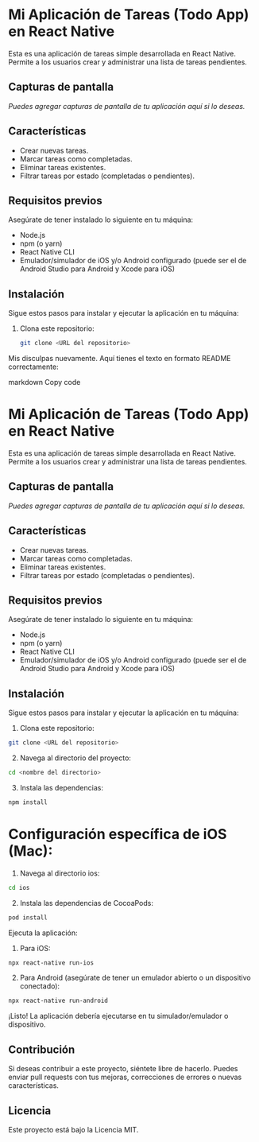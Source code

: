 # Mi Aplicación de Tareas (Todo App) en React Native

Esta es una aplicación de tareas simple desarrollada en React Native. Permite a los usuarios crear y administrar una lista de tareas pendientes.

## Capturas de pantalla

_Puedes agregar capturas de pantalla de tu aplicación aquí si lo deseas._

## Características

- Crear nuevas tareas.
- Marcar tareas como completadas.
- Eliminar tareas existentes.
- Filtrar tareas por estado (completadas o pendientes).

## Requisitos previos

Asegúrate de tener instalado lo siguiente en tu máquina:

- Node.js
- npm (o yarn)
- React Native CLI
- Emulador/simulador de iOS y/o Android configurado (puede ser el de Android Studio para Android y Xcode para iOS)

## Instalación

Sigue estos pasos para instalar y ejecutar la aplicación en tu máquina:

1. Clona este repositorio:

   ```bash
   git clone <URL del repositorio>

Mis disculpas nuevamente. Aquí tienes el texto en formato README correctamente:

markdown
Copy code
# Mi Aplicación de Tareas (Todo App) en React Native

Esta es una aplicación de tareas simple desarrollada en React Native. Permite a los usuarios crear y administrar una lista de tareas pendientes.

## Capturas de pantalla

_Puedes agregar capturas de pantalla de tu aplicación aquí si lo deseas._

## Características

- Crear nuevas tareas.
- Marcar tareas como completadas.
- Eliminar tareas existentes.
- Filtrar tareas por estado (completadas o pendientes).

## Requisitos previos

Asegúrate de tener instalado lo siguiente en tu máquina:

- Node.js
- npm (o yarn)
- React Native CLI
- Emulador/simulador de iOS y/o Android configurado (puede ser el de Android Studio para Android y Xcode para iOS)

## Instalación

Sigue estos pasos para instalar y ejecutar la aplicación en tu máquina:

1. Clona este repositorio:

```bash
git clone <URL del repositorio>
```

2. Navega al directorio del proyecto:
```bash
cd <nombre del directorio>
```

3. Instala las dependencias:
```bash
npm install
```
# Configuración específica de iOS (Mac):

1. Navega al directorio ios:
```bash
cd ios
```
2. Instala las dependencias de CocoaPods:
```bash
pod install
```
Ejecuta la aplicación:
1. Para iOS:
```bash
npx react-native run-ios
```
2. Para Android (asegúrate de tener un emulador abierto o un dispositivo conectado):
```bash
npx react-native run-android
```
¡Listo! La aplicación debería ejecutarse en tu simulador/emulador o dispositivo.

## Contribución

Si deseas contribuir a este proyecto, siéntete libre de hacerlo. Puedes enviar pull requests con tus mejoras, correcciones de errores o nuevas características.

## Licencia

Este proyecto está bajo la Licencia MIT.
